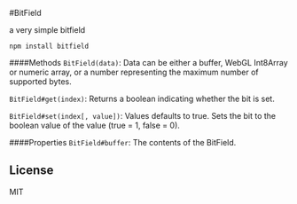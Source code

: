 #BitField

a very simple bitfield

    npm install bitfield

####Methods
`BitField(data)`: Data can be either a buffer, WebGL Int8Array or numeric array, or a number representing the maximum number of supported bytes.

`BitField#get(index)`: Returns a boolean indicating whether the bit is set.

`BitField#set(index[, value])`: Values defaults to true. Sets the bit to the boolean value of the value (true = 1, false = 0).

####Properties
`BitField#buffer`: The contents of the BitField.

## License

MIT